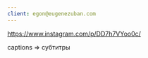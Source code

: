 ```yaml
---
client: egon@eugenezuban.com
---
```


https://www.instagram.com/p/DD7h7VYoo0c/

captions => субтитры